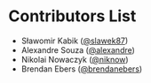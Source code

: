 Contributors List
====
* Sławomir Kabik ([@slawek87](http://github.com/slawek87))
* Alexandre Souza ([@alexandre](http://github.com/alexandre))
* Nikolai Nowaczyk ([@niknow](https://github.com/niknow))
* Brendan Ebers ([@brendanebers](https://github.com/brendanebers))
